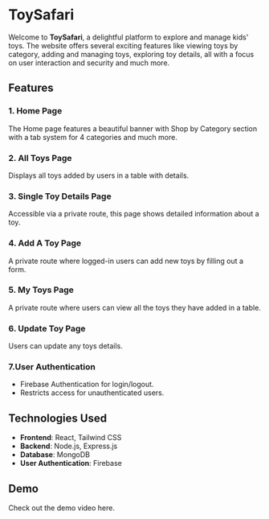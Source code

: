# ToySafari

Welcome to **ToySafari**, a delightful platform to explore and manage kids' toys. The website offers several exciting features like viewing toys by category, adding and managing toys, exploring toy details, all with a focus on user interaction and security and much more.

## Features 

### 1. Home Page  
The Home page features a beautiful banner with Shop by Category section with a tab system for 4 categories and much more.

### 2. All Toys Page  
Displays all toys added by users in a table with details.

### 3. Single Toy Details Page  
Accessible via a private route, this page shows detailed information about a toy.

### 4. Add A Toy Page  
A private route where logged-in users can add new toys by filling out a form.

### 5. My Toys Page  
A private route where users can view all the toys they have added in a table.

### 6. Update Toy Page
Users can update any toys details.

### 7.User Authentication
- Firebase Authentication for login/logout.
- Restricts access for unauthenticated users.

## Technologies Used
- **Frontend**: React, Tailwind CSS  
- **Backend**: Node.js, Express.js
- **Database**: MongoDB
- **User Authentication**: Firebase

## Demo
Check out the demo video here.
